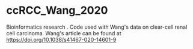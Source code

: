 # ccRCC_Wang_2020
Bioinformatics research . Code used with Wang's data on clear-cell renal cell carcinoma.
Wang's article can be found at https://doi.org/10.1038/s41467-020-14601-9
